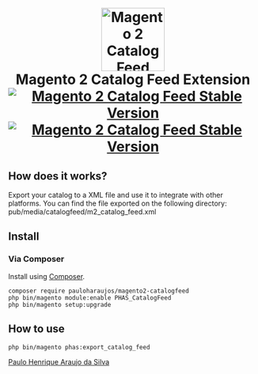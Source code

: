 <h1 align="center">
  <br>
    <img src="https://i.imgur.com/d8QEHRb.png" alt="Magento 2 Catalog Feed" width="128" height="128" title="Magento2 quicklink"/>
  <br>
  Magento 2 Catalog Feed Extension
  <br>
  <a href="https://packagist.org/packages/pauloharaujos/magento2-catalogfeed"><img src="https://img.shields.io/packagist/v/pauloharaujos/magento2-catalogfeed.svg" alt="Magento 2 Catalog Feed Stable Version"/></a>
  <a href="https://packagist.org/packages/pauloharaujos/magento2-catalogfeed"><img src="https://img.shields.io/packagist/dt/pauloharaujos/magento2-catalogfeed.svg" alt="Magento 2 Catalog Feed Stable Version"/></a>
</h1>


## How does it works?

Export your catalog to a XML file and use it to integrate with other platforms.
You can find the file exported on the following directory: pub/media/catalogfeed/m2_catalog_feed.xml

## Install

### Via Composer

Install using [Composer](https://getcomposer.org).

```
composer require pauloharaujos/magento2-catalogfeed
php bin/magento module:enable PHAS_CatalogFeed
php bin/magento setup:upgrade
```

## How to use

```
php bin/magento phas:export_catalog_feed
```

[Paulo Henrique Araujo da Silva](https://github.com/pauloharaujos)
